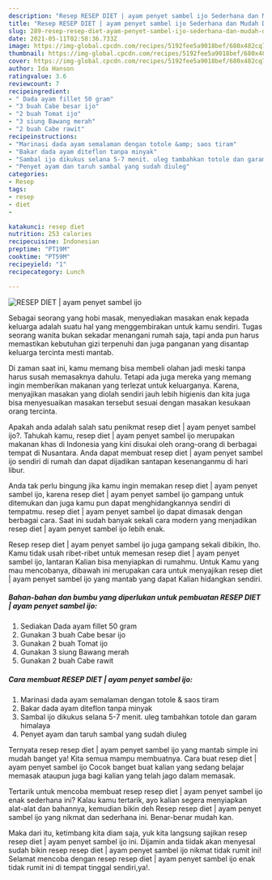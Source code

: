 ```yaml
---
description: "Resep RESEP DIET | ayam penyet sambel ijo Sederhana dan Mudah Dibuat"
title: "Resep RESEP DIET | ayam penyet sambel ijo Sederhana dan Mudah Dibuat"
slug: 289-resep-resep-diet-ayam-penyet-sambel-ijo-sederhana-dan-mudah-dibuat
date: 2021-05-11T02:58:36.733Z
image: https://img-global.cpcdn.com/recipes/5192fee5a9018bef/680x482cq70/resep-diet-ayam-penyet-sambel-ijo-foto-resep-utama.jpg
thumbnail: https://img-global.cpcdn.com/recipes/5192fee5a9018bef/680x482cq70/resep-diet-ayam-penyet-sambel-ijo-foto-resep-utama.jpg
cover: https://img-global.cpcdn.com/recipes/5192fee5a9018bef/680x482cq70/resep-diet-ayam-penyet-sambel-ijo-foto-resep-utama.jpg
author: Ida Hanson
ratingvalue: 3.6
reviewcount: 7
recipeingredient:
- " Dada ayam fillet 50 gram"
- "3 buah Cabe besar ijo"
- "2 buah Tomat ijo"
- "3 siung Bawang merah"
- "2 buah Cabe rawit"
recipeinstructions:
- "Marinasi dada ayam semalaman dengan totole &amp; saos tiram"
- "Bakar dada ayam diteflon tanpa minyak"
- "Sambal ijo dikukus selana 5-7 menit. uleg tambahkan totole dan garam himalaya"
- "Penyet ayam dan taruh sambal yang sudah diuleg"
categories:
- Resep
tags:
- resep
- diet
- 

katakunci: resep diet  
nutrition: 253 calories
recipecuisine: Indonesian
preptime: "PT19M"
cooktime: "PT59M"
recipeyield: "1"
recipecategory: Lunch

---
```



![RESEP DIET | ayam penyet sambel ijo](https://img-global.cpcdn.com/recipes/5192fee5a9018bef/680x482cq70/resep-diet-ayam-penyet-sambel-ijo-foto-resep-utama.jpg)

Sebagai seorang yang hobi masak, menyediakan masakan enak kepada keluarga adalah suatu hal yang menggembirakan untuk kamu sendiri. Tugas seorang  wanita bukan sekadar menangani rumah saja, tapi anda pun harus memastikan kebutuhan gizi terpenuhi dan juga panganan yang disantap keluarga tercinta mesti mantab.

Di zaman  saat ini, kamu memang bisa membeli olahan jadi meski tanpa harus susah memasaknya dahulu. Tetapi ada juga mereka yang memang ingin memberikan makanan yang terlezat untuk keluarganya. Karena, menyajikan masakan yang diolah sendiri jauh lebih higienis dan kita juga bisa menyesuaikan masakan tersebut sesuai dengan masakan kesukaan orang tercinta. 



Apakah anda adalah salah satu penikmat resep diet | ayam penyet sambel ijo?. Tahukah kamu, resep diet | ayam penyet sambel ijo merupakan makanan khas di Indonesia yang kini disukai oleh orang-orang di berbagai tempat di Nusantara. Anda dapat membuat resep diet | ayam penyet sambel ijo sendiri di rumah dan dapat dijadikan santapan kesenanganmu di hari libur.

Anda tak perlu bingung jika kamu ingin memakan resep diet | ayam penyet sambel ijo, karena resep diet | ayam penyet sambel ijo gampang untuk ditemukan dan juga kamu pun dapat menghidangkannya sendiri di tempatmu. resep diet | ayam penyet sambel ijo dapat dimasak dengan berbagai cara. Saat ini sudah banyak sekali cara modern yang menjadikan resep diet | ayam penyet sambel ijo lebih enak.

Resep resep diet | ayam penyet sambel ijo juga gampang sekali dibikin, lho. Kamu tidak usah ribet-ribet untuk memesan resep diet | ayam penyet sambel ijo, lantaran Kalian bisa menyiapkan di rumahmu. Untuk Kamu yang mau mencobanya, dibawah ini merupakan cara untuk menyajikan resep diet | ayam penyet sambel ijo yang mantab yang dapat Kalian hidangkan sendiri.

<!--inarticleads1-->

##### Bahan-bahan dan bumbu yang diperlukan untuk pembuatan RESEP DIET | ayam penyet sambel ijo:

1. Sediakan  Dada ayam fillet 50 gram
1. Gunakan 3 buah Cabe besar ijo
1. Gunakan 2 buah Tomat ijo
1. Gunakan 3 siung Bawang merah
1. Gunakan 2 buah Cabe rawit




<!--inarticleads2-->

##### Cara membuat RESEP DIET | ayam penyet sambel ijo:

1. Marinasi dada ayam semalaman dengan totole &amp; saos tiram
1. Bakar dada ayam diteflon tanpa minyak
1. Sambal ijo dikukus selana 5-7 menit. uleg tambahkan totole dan garam himalaya
1. Penyet ayam dan taruh sambal yang sudah diuleg




Ternyata resep resep diet | ayam penyet sambel ijo yang mantab simple ini mudah banget ya! Kita semua mampu membuatnya. Cara buat resep diet | ayam penyet sambel ijo Cocok banget buat kalian yang sedang belajar memasak ataupun juga bagi kalian yang telah jago dalam memasak.

Tertarik untuk mencoba membuat resep resep diet | ayam penyet sambel ijo enak sederhana ini? Kalau kamu tertarik, ayo kalian segera menyiapkan alat-alat dan bahannya, kemudian bikin deh Resep resep diet | ayam penyet sambel ijo yang nikmat dan sederhana ini. Benar-benar mudah kan. 

Maka dari itu, ketimbang kita diam saja, yuk kita langsung sajikan resep resep diet | ayam penyet sambel ijo ini. Dijamin anda tiidak akan menyesal sudah bikin resep resep diet | ayam penyet sambel ijo nikmat tidak rumit ini! Selamat mencoba dengan resep resep diet | ayam penyet sambel ijo enak tidak rumit ini di tempat tinggal sendiri,ya!.

